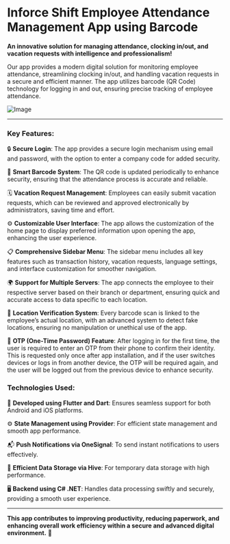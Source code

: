 #  Inforce Shift Employee Attendance Management App using Barcode

**An innovative solution for managing attendance, clocking in/out, and vacation requests with intelligence and professionalism!**

Our app provides a modern digital solution for monitoring employee attendance, streamlining clocking in/out, and handling vacation requests in a secure and efficient manner. The app utilizes barcode (QR Code) technology for logging in and out, ensuring precise tracking of employee attendance.

![Image](https://github.com/user-attachments/assets/9f711ec7-039c-4167-9853-d581822ada28)

---

### Key Features:
🔒 **Secure Login**: The app provides a secure login mechanism using email and password, with the option to enter a company code for added security.

📲 **Smart Barcode System**: The QR code is updated periodically to enhance security, ensuring that the attendance process is accurate and reliable.

🗓️ **Vacation Request Management**: Employees can easily submit vacation requests, which can be reviewed and approved electronically by administrators, saving time and effort.

⚙️ **Customizable User Interface**: The app allows the customization of the home page to display preferred information upon opening the app, enhancing the user experience.

📋 **Comprehensive Sidebar Menu**: The sidebar menu includes all key features such as transaction history, vacation requests, language settings, and interface customization for smoother navigation.

🌍 **Support for Multiple Servers**: The app connects the employee to their respective server based on their branch or department, ensuring quick and accurate access to data specific to each location.

📍 **Location Verification System**: Every barcode scan is linked to the employee’s actual location, with an advanced system to detect fake locations, ensuring no manipulation or unethical use of the app.

🔐 **OTP (One-Time Password) Feature**: After logging in for the first time, the user is required to enter an OTP from their phone to confirm their identity. This is requested only once after app installation, and if the user switches devices or logs in from another device, the OTP will be required again, and the user will be logged out from the previous device to enhance security.

### Technologies Used:
📱 **Developed using Flutter and Dart**: Ensures seamless support for both Android and iOS platforms.

⚙️ **State Management using Provider**: For efficient state management and smooth app performance.

📬 **Push Notifications via OneSignal**: To send instant notifications to users effectively.

💾 **Efficient Data Storage via Hive**: For temporary data storage with high performance.

🖥️ **Backend using C# .NET**: Handles data processing swiftly and securely, providing a smooth user experience.

---

**This app contributes to improving productivity, reducing paperwork, and enhancing overall work efficiency within a secure and advanced digital environment.** 🚀
